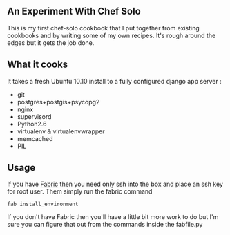 ## An Experiment With Chef Solo

This is my first chef-solo cookbook that I put together from existing cookbooks and by writing some of my own recipes.  It's rough around the edges but it gets the job done.

## What it cooks

It takes a fresh Ubuntu 10.10 install to a fully configured django app server :  

* git
* postgres+postgis+psycopg2
* nginx
* supervisord
* Python2.6
* virtualenv & virtualenvwrapper 
* memcached
* PIL

## Usage

If you have [Fabric][1] then you need only ssh into the box and place an ssh key for root user. Them simply run the fabric command

`fab install_environment`

If you don't have Fabric then you'll have a little bit more work to do but I'm sure you can figure that out from the commands inside the fabfile.py

[1]: http://fabfile.org
